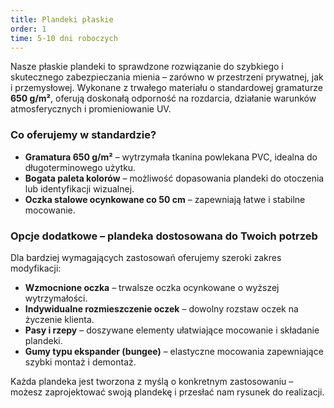 ```yaml
---
title: Plandeki płaskie
order: 1
time: 5-10 dni roboczych
---
```


Nasze płaskie plandeki to sprawdzone rozwiązanie do szybkiego i skutecznego
zabezpieczania mienia – zarówno w przestrzeni prywatnej, jak i przemysłowej.
Wykonane z trwałego materiału o standardowej gramaturze **650 g/m²**, oferują
doskonałą odporność na rozdarcia, działanie warunków atmosferycznych i
promieniowanie UV.

### Co oferujemy w standardzie?

- **Gramatura 650 g/m²** – wytrzymała tkanina powlekana PVC, idealna do
  długoterminowego użytku.
- **Bogata paleta kolorów** – możliwość dopasowania plandeki do otoczenia lub
  identyfikacji wizualnej.
- **Oczka stalowe ocynkowane co 50 cm** – zapewniają łatwe i stabilne mocowanie.

### Opcje dodatkowe – plandeka dostosowana do Twoich potrzeb

Dla bardziej wymagających zastosowań oferujemy szeroki zakres modyfikacji:

- **Wzmocnione oczka** – trwalsze oczka ocynkowane o wyższej wytrzymałości.
- **Indywidualne rozmieszczenie oczek** – dowolny rozstaw oczek na życzenie
  klienta.
- **Pasy i rzepy** – doszywane elementy ułatwiające mocowanie i składanie
  plandeki.
- **Gumy typu ekspander (bungee)** – elastyczne mocowania zapewniające szybki
  montaż i demontaż.

Każda plandeka jest tworzona z myślą o konkretnym zastosowaniu – możesz
zaprojektować swoją plandekę i przesłać nam rysunek do realizacji.
